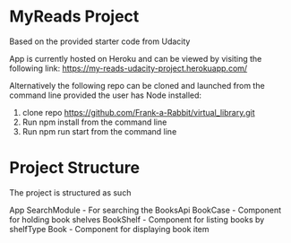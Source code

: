 # MyReads Project

Based on the provided starter code from Udacity

App is currently hosted on Heroku and can be viewed by visiting the following link:
https://my-reads-udacity-project.herokuapp.com/

Alternatively the following repo can be cloned and launched from the command line provided the user has Node installed:
1) clone repo https://github.com/Frank-a-Rabbit/virtual_library.git
2) Run npm install from the command line
3) Run npm run start from the command line

# Project Structure

The project is structured as such

App 
 SearchModule - For searching the BooksApi
  BookCase - Component for holding book shelves
   BookShelf - Component for listing books by shelfType
    Book - Component for displaying book item


